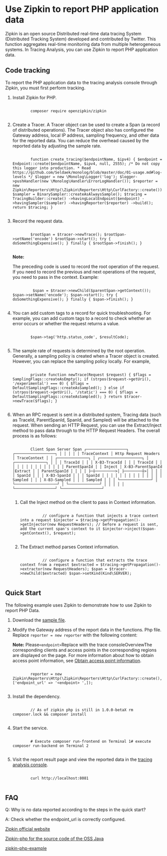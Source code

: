 # Use Zipkin to report PHP application data

Zipkin is an open source Distributed real-time data tracing System \(Distributed Tracking System\) developed and contributed by Twitter. This function aggregates real-time monitoring data from multiple heterogeneous systems. In Tracing Analysis, you can use Zipkin to report PHP application data.



## Code tracking

To report the PHP application data to the tracing analysis console through Zipkin, you must first perform tracking.

1.  Install Zipkin for PHP.

    ```
    
            composer require openzipkin/zipkin 
          
    ```

2.  Create a Tracer. A Tracer object can be used to create a Span \(a record of distributed operations\). The Tracer object also has configured the Gateway address, local IP address, sampling frequency, and other data for the reported data. You can reduce the overhead caused by the reported data by adjusting the sample rate.

    ```
    
            function create_tracing($endpointName, $ipv4) { $endpoint = Endpoint::create($endpointName, $ipv4, null, 2555); /* Do not copy this logger into production. * Read https://github.com/Seldaek/monolog/blob/master/doc/01-usage.md#log-levels */ $logger = new \Monolog\Logger('log'); $logger->pushHandler(new \Monolog\Handler\ErrorLogHandler()); $reporter = new Zipkin\Reporters\Http(\Zipkin\Reporters\Http\CurlFactory::create()); $sampler = BinarySampler::createAsAlwaysSample(); $tracing = TracingBuilder::create() ->havingLocalEndpoint($endpoint) ->havingSampler($sampler) ->havingReporter($reporter) ->build(); return $tracing; } 
          
    ```

3.  Record the request data.

    ```
    
            $rootSpan = $tracer->newTrace(); $rootSpan->setName('encode') $rootSpan->start(); try { doSomethingExpensive(); } finally { $rootSpan->finish(); } 
          
    ```

    **Note:**

    The preceding code is used to record the root operation of the request. If you need to record the previous and next operations of the request, you need to pass in the context. Example:

    ```
    
             $span = $tracer->newChild($parentSpan->getContext()); $span->setName('encode'); $span->start(); try { doSomethingExpensive(); } finally { $span->finish(); } 
           
    ```

4.  You can add custom tags to a record for quick troubleshooting. For example, you can add custom tags to a record to check whether an error occurs or whether the request returns a value.

    ```
    
            $span->tag('http.status_code', $resultCode); 
          
    ```

5.  The sample rate of requests is determined by the root operation. Generally, a sampling policy is created when a Tracer object is created. However, you can replace the sampling policy locally. For example,

    ```
    
            private function newTrace(Request $request) { $flags = SamplingFlags::createAsEmpty(); if (strpos($request->getUri(), '/experimental') === 0) { $flags = DefaultSamplingFlags::createAsSampled(); } else if (strpos($request->getUri(), '/static') === 0) { $flags = DefaultSamplingFlags::createAsSampled(); } return $tracer->newTrace($flags); } 
          
    ```

6.  When an RPC request is sent in a distributed system, Tracing data \(such as TraceId, ParentSpanId, SpanId, and Sampled\) will be attached to the request. When sending an HTTP Request, you can use the Extract/Inject method to pass data through to the HTTP Request Headers. The overall process is as follows:

    ```
    
            Client Span Server Span ┌──────────────────┐ ┌──────────────────┐ │ │ │ │ │ TraceContext │ Http Request Headers │ TraceContext │ │ ┌──────────────┐ │ ┌───────────────────┐ │ ┌──────────────┐ │ │ │ TraceId │ │ │ X-B3-TraceId │ │ │ TraceId │ │ │ │ │ │ │ │ │ │ │ │ │ │ ParentSpanId │ │ Inject │ X-B3-ParentSpanId │Extract │ │ ParentSpanId │ │ │ │ ├─┼─────────>│ ├────────┼>│ │ │ │ │ SpanId │ │ │ X-B3-SpanId │ │ │ SpanId │ │ │ │ │ │ │ │ │ │ │ │ │ │ Sampled │ │ │ X-B3-Sampled │ │ │ Sampled │ │ │ └──────────────┘ │ └───────────────────┘ │ └──────────────┘ │ │ │ │ │ └──────────────────┘ └──────────────────┘ 
          
    ```

    1.  Call the Inject method on the client to pass in Context information.

        ```
        
                  // configure a function that injects a trace context into a request $injector = $tracing->getPropagation()->getInjector(new RequestHeaders); // before a request is sent, add the current span's context to it $injector->inject($span->getContext(), $request); 
                
        ```

    2.  The Extract method parses Context information.

        ```
        
                  // configure a function that extracts the trace context from a request $extracted = $tracing->getPropagation()->extractor(new RequestHeaders); $span = $tracer->newChild($extracted) $span->setKind(Kind\SERVER); 
                
        ```


## Quick Start

The following example uses Zipkin to demonstrate how to use Zipkin to report PHP Data.

1.  Download the [sample file](https://github.com/openzipkin/zipkin-php-example/archive/master.zip).

2.  Modify the Gateway address of the report data in the functions. Php file. Replace `reporter = new reporter` with the following content:

    **Note:** Please`<endpoint>`Replace with the trace consoleOverviewThe corresponding clients and access points in the corresponding regions are displayed on the page. For more information about how to obtain access point information, see [Obtain access point information](#tab2).

    ```
    
            reporter = new Zipkin\Reporters\Http(\Zipkin\Reporters\Http\CurlFactory::create(), ['endpoint_url' => '<endpoint> ',]); 
          
    ```

3.  Install the dependency.

    ```
    
            // As of zipkin php is still in 1.0.0-betaX rm composer.lock && composer install 
          
    ```

4.  Start the service.

    ```
    
            # Execute composer run-frontend on Terminal 1# execute composer run-backend on Terminal 2 
          
    ```

5.  Visit the report result page and view the reported data in the [tracing analysis console](https://tracing-analysis.console.aliyun.com/).

    ```
    
            curl http://localhost:8081 
          
    ```


## FAQ

Q: Why is no data reported according to the steps in the quick start?

A: Check whether the endpoint\_url is correctly configured.

[Zipkin official website](https://zipkin.io/)

[Zipkin-php for the source code of the OSS Java](https://github.com/openzipkin/zipkin-php)

[zipkin-php-example](https://github.com/openzipkin/zipkin-php-example)

